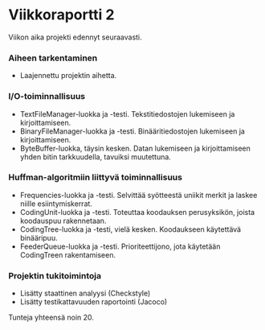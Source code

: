 # Viikkoraportti 2

Viikon aika projekti edennyt seuraavasti.

### Aiheen tarkentaminen
* Laajennettu projektin aihetta.

### I/O-toiminnallisuus
* TextFileManager-luokka ja -testi. Tekstitiedostojen lukemiseen ja kirjoittamiseen.
* BinaryFileManager-luokka ja -testi. Binääritiedostojen lukemiseen ja kirjoittamiseen.
* ByteBuffer-luokka, täysin kesken. Datan lukemiseen ja kirjoittamiseen yhden bitin tarkkuudella, tavuiksi muutettuna.

### Huffman-algoritmiin liittyvä toiminnallisuus
* Frequencies-luokka ja -testi. Selvittää syötteestä uniikit merkit ja laskee niille esiintymiskerrat.
* CodingUnit-luokka ja -testi. Toteuttaa koodauksen perusyksikön, joista koodauspuu rakennetaan.
* CodingTree-luokka ja -testi, vielä kesken. Koodaukseen käytettävä binääripuu.
* FeederQueue-luokka ja -testi. Prioriteettijono, jota käytetään CodingTreen rakentamiseen.

### Projektin tukitoimintoja
* Lisätty staattinen analyysi (Checkstyle)
* Lisätty testikattavuuden raportointi (Jacoco)

Tunteja yhteensä noin 20.
